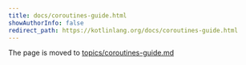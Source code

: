 ```yaml
---
title: docs/coroutines-guide.html
showAuthorInfo: false
redirect_path: https://kotlinlang.org/docs/coroutines-guide.html
---
```


The page is moved to [topics/coroutines-guide.md](docs/topics/coroutines-guide.md)
